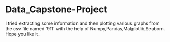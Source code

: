 # Data_Capstone-Project
I tried extracting some information and then plotting various graphs from the csv file named '911' with the help of Numpy,Pandas,Matplotlib,Seaborn.
Hope you like it.
